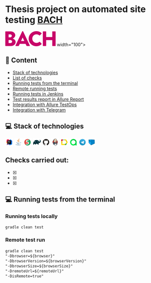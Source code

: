 <h1>Thesis project on automated site testing <a href="https://www.thebach.com/" ">BACH</a></h1>

![Logo_png.svg](media/logo/Logo_png.svg) width="100">

## :bookmark_tabs: Content 
- <a href="#tools">Stack of technologies</a>
- <a href="#tests">List of checks</a>
- <a href="#run">Running tests from the terminal</a>
- <a href="#remote">Remote running tests</a>
- <a href="#jenkins-report">Running tests in Jenkins</a>
- <a href="#allure-report">Test results report in Allure Report</a>
- <a href="#allure-testops">Integration with Allure TestOps</a>
- <a href="#telegram">Integration with Telegram</a>

<a id="tools"></a>
## :computer: Stack of technologies
<code><img width="5%" title="IntelliJ IDEA" src="media/logo/Idea.svg"></code>
<code><img width="5%" title="Java" src="media/logo/Java.svg"></code>
<code><img width="5%" title="Junit5" src="media/logo/Junit5.svg"></code>
<code><img width="5%" title="Gradle" src="media/logo/Gradle.svg"></code>
<code><img width="5%" title="GitHub" src="media/logo/GitHub.svg"></code>
<code><img width="5%" title="Jenkins" src="media/logo/Jenkins.svg"></code>
<code><img width="5%" title="Allure Report" src="media/logo/Allure.svg"></code>
<code><img width="5%" title="Allure TestOps" src="media/logo/Allure_TO.svg"></code>
<code><img width="5%" title="Telegram" src="media/logo/Telegram.svg"></code>
<code><img width="5%" title="Selenoid" src="media/logo/Selenoid.svg"></code>
</p>

## Checks carried out:

- [x] 
- [x] 
- [x]

 
 <a id="console"></a>
## :computer: Running tests from the terminal
### Running tests locally

```
gradle clean test 
```

### Remote test run

```
gradle clean test 
"-Dbrowser=${browser}" 
"-DbrowserVersion=${browserVersion}" 
"-DbrowserSize=${browserSize}" 
"-DremoteUrl=${remoteUrl}"
"-DisRemote=true"
```



